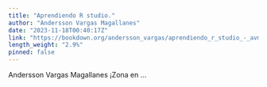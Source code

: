 ```yaml
---
title: "Aprendiendo R studio."
author: "Andersson Vargas Magallanes"
date: "2023-11-18T00:40:17Z"
link: "https://bookdown.org/andersson_vargas/aprendiendo_r_studio_-_avm/"
length_weight: "2.9%"
pinned: false
---
```


Andersson Vargas Magallanes ¡Zona en ...
